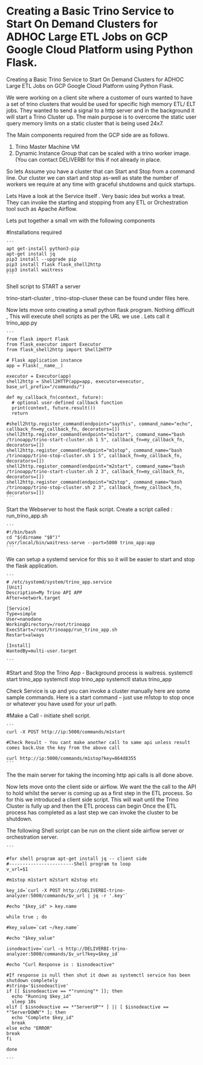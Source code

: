 # Creating a Basic Trino Service to Start On Demand Clusters for ADHOC Large ETL Jobs on GCP Google Cloud Platform using Python Flask.



Creating a Basic Trino Service to Start On Demand Clusters for ADHOC Large ETL Jobs on GCP Google Cloud Platform using Python Flask.


We were working on a client site where a customer of ours wanted to have a set of trino clusters that would be used for specific high memory ETL/ ELT jobs. They wanted to send a signal to a http server and in the background it will start a Trino Cluster up. The main purpose is to overcome the static user query memory limits on a static cluster that is being used 24x7.

 

The Main components required from the GCP side are as follows.
1.	Trino Master Machine VM
2.	Dynamic Instance Group that can be scaled with a trino worker image. (You can contact DELIVERBI for this if not already in place.

So lets Assume you have a cluster that can Start and Stop from a command line. Our cluster we can start and stop as-well as state the number of workers we require at any time with graceful shutdowns and quick startups.

Lets Have a look at the Service itself . Very basic idea but works a treat. They can invoke the starting and stopping from any ETL or Orchestration tool such as Apache Airflow.

Lets put together a small vm with the following components

#Installations required
````
```
apt get-install python3-pip
apt-get install jq
pip3 install --upgrade pip
pip3 install flask flask_shell2http
pip3 install waitress
```
````

Shell script to START a server

trino-start-cluster , trino-stop-cluser these can be found under files here.

Now lets move onto creating a small python flask program. Nothing difficult , This will execute shell scripts as per the URL we use . Lets call it trino_app.py

````
```
from flask import Flask
from flask_executor import Executor
from flask_shell2http import Shell2HTTP

# Flask application instance
app = Flask(__name__)

executor = Executor(app)
shell2http = Shell2HTTP(app=app, executor=executor, base_url_prefix="/commands/")

def my_callback_fn(context, future):
  # optional user-defined callback function
  print(context, future.result())
  return  

#shell2http.register_command(endpoint="saythis", command_name="echo", callback_fn=my_callback_fn, decorators=[])
shell2http.register_command(endpoint="m1start", command_name="bash /trinoapp/trino-start-cluster.sh 1 5", callback_fn=my_callback_fn, decorators=[])
shell2http.register_command(endpoint="m1stop", command_name="bash /trinoapp/trino-stop-cluster.sh 1 5", callback_fn=my_callback_fn, decorators=[])
shell2http.register_command(endpoint="m2start", command_name="bash /trinoapp/trino-start-cluster.sh 2 3", callback_fn=my_callback_fn, decorators=[])
shell2http.register_command(endpoint="m2stop", command_name="bash /trinoapp/trino-stop-cluster.sh 2 3", callback_fn=my_callback_fn, decorators=[])
```
````

Start the Webserver to host the flask script. Create a script called : run_trino_app.sh
````
```
#!/bin/bash
cd "$(dirname "$0")"
/usr/local/bin/waitress-serve --port=5000 trino_app:app
```
````

We can setup a systemd service for this so it will be easier to start and stop the flask application.

````
```
# /etc/systemd/system/trino_app.service
[Unit]
Description=My Trino API APP
After=network.target

[Service]
Type=simple
User=nanodano
WorkingDirectory=/root/trinoapp
ExecStart=/root/trinoapp/run_trino_app.sh
Restart=always

[Install]
WantedBy=multi-user.target

```
````

#Start and Stop the Trino App - Background process is waitress.
systemctl start trino_app
systemctl stop trino_app
systemctl status trino_app


Check Service is up and you can invoke a cluster manually here are some sample commands. Here is a start command – just use m1stop to stop once or whatever you have used for your url path.

#Make a Call - initiate shell script.

````
```
curl -X POST http://ip:5000/commands/m1start

#Check Result - You cant make another call to same api unless result comes back.Use the key from the above call

curl http://ip:5000/commands/m1stop?key=864d8355
```
````


The the main server for taking the incoming http api calls is all done above.

Now lets move onto the client side or airflow. We want the the call to the API to hold whilst the server is coming up as a first step in the ETL process. 
So for this we introduced a client side script. This will wait until the Trino Cluster is fully up and then the ETL process can begin Once the ETL process has completed as a last step we can invoke the cluster to be shutdown.


The following Shell script can be run on the client side airflow server or orchestration server.
````
```

#for shell program apt-get install jq -- client side
#------------------------Shell program to loop
v_url=$1

#m1stop m1start m2start m2stop etc

key_id=`curl -X POST http://DELIVERBI-trino-analyzer:5000/commands/$v_url | jq -r '.key'`

#echo "$key_id" > key.name

while true ; do

#key_value=`cat ~/key.name`

#echo "$key_value"

isnodeactive=`curl -s http://DELIVERBI-trino-analyzer:5000/commands/$v_url?key=$key_id`

#echo "Curl Response is : $isnodeactive"

#If response is null then shut it down as systemctl service has been shutdown completely
#string='$isnodeactive'
if [[ $isnodeactive == *"running"* ]]; then
  echo "Running $key_id"
  sleep 10s
elif [ $isnodeactive == *"ServerUP"* ] || [ $isnodeactive == *"ServerDOWN"* ]; then
  echo "Complete $key_id"
  break
else echo "ERROR"
break
fi
 
done

```
````
